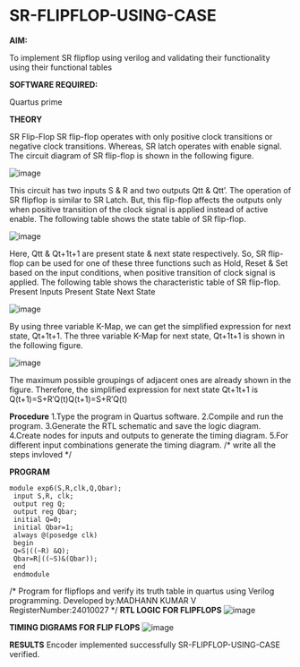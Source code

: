 # SR-FLIPFLOP-USING-CASE

**AIM:**

To implement  SR flipflop using verilog and validating their functionality using their functional tables

**SOFTWARE REQUIRED:**

Quartus prime

**THEORY**

SR Flip-Flop SR flip-flop operates with only positive clock transitions or negative clock transitions. Whereas, SR latch operates with enable signal. The circuit diagram of SR flip-flop is shown in the following figure.

![image](https://github.com/naavaneetha/SR-FLIPFLOP-USING-CASE/assets/154305477/0f710028-ad52-4d3e-9276-8714cf023a25)

 
This circuit has two inputs S & R and two outputs Qtt & Qtt’. The operation of SR flipflop is similar to SR Latch. But, this flip-flop affects the outputs only when positive transition of the clock signal is applied instead of active enable. The following table shows the state table of SR flip-flop.

![image](https://github.com/naavaneetha/SR-FLIPFLOP-USING-CASE/assets/154305477/dabfc4f4-87e3-4cbc-9472-f89ee1b5ed30)

 
Here, Qtt & Qt+1t+1 are present state & next state respectively. So, SR flip-flop can be used for one of these three functions such as Hold, Reset & Set based on the input conditions, when positive transition of clock signal is applied. The following table shows the characteristic table of SR flip-flop. Present Inputs Present State Next State

![image](https://github.com/naavaneetha/SR-FLIPFLOP-USING-CASE/assets/154305477/dd90d16c-aec5-4290-a586-e2346b1e9eb5)

 
By using three variable K-Map, we can get the simplified expression for next state, Qt+1t+1. The three variable K-Map for next state, Qt+1t+1 is shown in the following figure.

![image](https://github.com/naavaneetha/SR-FLIPFLOP-USING-CASE/assets/154305477/473efad6-d70b-4ca7-aeb7-898bbfca319f)

 
The maximum possible groupings of adjacent ones are already shown in the figure. Therefore, the simplified expression for next state Qt+1t+1 is Q(t+1)=S+R′Q(t)Q(t+1)=S+R′Q(t)

**Procedure**
1.Type the program in Quartus software.
2.Compile and run the program.
3.Generate the RTL schematic and save the logic diagram.
4.Create nodes for inputs and outputs to generate the timing diagram.
5.For different input combinations generate the timing diagram.
/* write all the steps invloved */

**PROGRAM**
```
module exp6(S,R,clk,Q,Qbar); 
 input S,R, clk; 
 output reg Q; 
 output reg Qbar; 
 initial Q=0; 
 initial Qbar=1; 
 always @(posedge clk)
 begin 
 Q=S|((~R) &Q); 
 Qbar=R|((~S)&(Qbar)); 
 end 
 endmodule
```
/* Program for flipflops and verify its truth table in quartus using Verilog programming. Developed by:MADHANN KUMAR V RegisterNumber:24010027
*/
**RTL LOGIC FOR FLIPFLOPS**
![image](https://github.com/user-attachments/assets/ffc1181b-1229-4495-87ca-301d1f11c14f)

**TIMING DIGRAMS FOR FLIP FLOPS**
![image](https://github.com/user-attachments/assets/548de647-236a-4c53-9623-d7da8ee38296)

**RESULTS**
Encoder implemented successfully SR-FLIPFLOP-USING-CASE verified.
